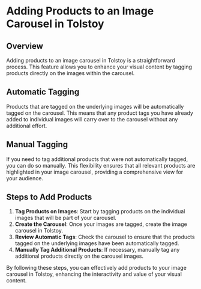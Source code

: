 # Adding Products to an Image Carousel in Tolstoy

## Overview
Adding products to an image carousel in Tolstoy is a straightforward process. This feature allows you to enhance your visual content by tagging products directly on the images within the carousel.

## Automatic Tagging
Products that are tagged on the underlying images will be automatically tagged on the carousel. This means that any product tags you have already added to individual images will carry over to the carousel without any additional effort.

## Manual Tagging
If you need to tag additional products that were not automatically tagged, you can do so manually. This flexibility ensures that all relevant products are highlighted in your image carousel, providing a comprehensive view for your audience.

## Steps to Add Products
1. **Tag Products on Images**: Start by tagging products on the individual images that will be part of your carousel.
2. **Create the Carousel**: Once your images are tagged, create the image carousel in Tolstoy.
3. **Review Automatic Tags**: Check the carousel to ensure that the products tagged on the underlying images have been automatically tagged.
4. **Manually Tag Additional Products**: If necessary, manually tag any additional products directly on the carousel images.

By following these steps, you can effectively add products to your image carousel in Tolstoy, enhancing the interactivity and value of your visual content.